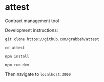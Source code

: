 # attest
Contract management tool

Development instructions:

```git clone https://github.com/grabbeh/attest```

```cd attest```

```npm install```

```npm run dev```

Then navigate to ```localhost:3000```
